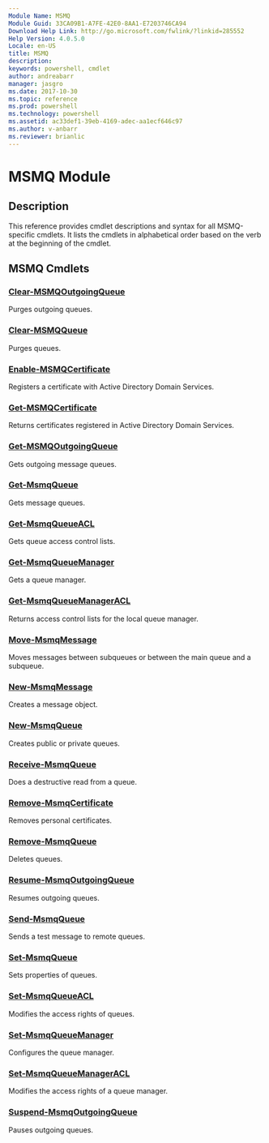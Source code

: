 ```yaml
---
Module Name: MSMQ
Module Guid: 33CA09B1-A7FE-42E0-8AA1-E7203746CA94
Download Help Link: http://go.microsoft.com/fwlink/?linkid=285552
Help Version: 4.0.5.0
Locale: en-US
title: MSMQ
description: 
keywords: powershell, cmdlet
author: andreabarr
manager: jasgro
ms.date: 2017-10-30
ms.topic: reference
ms.prod: powershell
ms.technology: powershell
ms.assetid: ac33def1-39eb-4169-adec-aa1ecf646c97
ms.author: v-anbarr
ms.reviewer: brianlic
---
```


# MSMQ Module
## Description
This reference provides cmdlet descriptions and syntax for all MSMQ-specific cmdlets. It lists the cmdlets in alphabetical order based on the verb at the beginning of the cmdlet.

## MSMQ Cmdlets
### [Clear-MSMQOutgoingQueue](./Clear-MSMQOutgoingQueue.md)
Purges outgoing queues.

### [Clear-MSMQQueue](./Clear-MSMQQueue.md)
Purges queues.

### [Enable-MSMQCertificate](./Enable-MSMQCertificate.md)
Registers a certificate with Active Directory Domain Services.

### [Get-MSMQCertificate](./Get-MSMQCertificate.md)
Returns certificates registered in Active Directory Domain Services.

### [Get-MSMQOutgoingQueue](./Get-MSMQOutgoingQueue.md)
Gets outgoing message queues.

### [Get-MsmqQueue](./Get-MsmqQueue.md)
Gets message queues.

### [Get-MsmqQueueACL](./Get-MsmqQueueACL.md)
Gets queue access control lists.

### [Get-MsmqQueueManager](./Get-MsmqQueueManager.md)
Gets a queue manager.

### [Get-MsmqQueueManagerACL](./Get-MsmqQueueManagerACL.md)
Returns access control lists for the local queue manager.

### [Move-MsmqMessage](./Move-MsmqMessage.md)
Moves messages between subqueues or between the main queue and a subqueue.

### [New-MsmqMessage](./New-MsmqMessage.md)
Creates a message object.

### [New-MsmqQueue](./New-MsmqQueue.md)
Creates public or private queues.

### [Receive-MsmqQueue](./Receive-MsmqQueue.md)
Does a destructive read from a queue.

### [Remove-MsmqCertificate](./Remove-MsmqCertificate.md)
Removes personal certificates.

### [Remove-MsmqQueue](./Remove-MsmqQueue.md)
Deletes queues.

### [Resume-MsmqOutgoingQueue](./Resume-MsmqOutgoingQueue.md)
Resumes outgoing queues.

### [Send-MsmqQueue](./Send-MsmqQueue.md)
Sends a test message to remote queues.

### [Set-MsmqQueue](./Set-MsmqQueue.md)
Sets properties of queues.

### [Set-MsmqQueueACL](./Set-MsmqQueueACL.md)
Modifies the access rights of queues.

### [Set-MsmqQueueManager](./Set-MsmqQueueManager.md)
Configures the queue manager.

### [Set-MsmqQueueManagerACL](./Set-MsmqQueueManagerACL.md)
Modifies the access rights of a queue manager.

### [Suspend-MsmqOutgoingQueue](./Suspend-MsmqOutgoingQueue.md)
Pauses outgoing queues.

